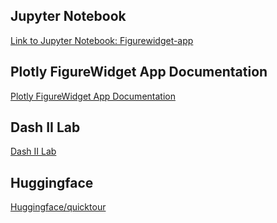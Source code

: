 ## Jupyter Notebook

[Link to Jupyter Notebook: Figurewidget-app](https://github.com/NattachaiJairak/DADS5001_AFTER_MIDTERM/blob/main/DADS5001_2024_03-30/DADS5001_AfterMidterm_Class3_2024_03_30_figurewidget_app.ipynb)

## Plotly FigureWidget App Documentation
[Plotly FigureWidget App Documentation](https://plotly.com/python/v3/figurewidget-app/#version-check)

## Dash II Lab
[Dash II Lab](https://github.com/ekaratnida/DADS5001-Data-Analytics-and-Data-Science-Tools-and-Programming/tree/main/10-Dash-II/Lab)

## Huggingface
[Huggingface/quicktour](https://huggingface.co/docs/api-inference/quicktour)
